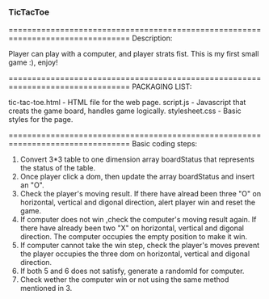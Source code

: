 ###  TicTacToe ###

================================================================================
Description:

Player can play with a computer, and player strats fist.  This is my first small game :), enjoy!

================================================================================
PACKAGING LIST:

tic-tac-toe.html - HTML file for the web page.
script.js - Javascript that creats the game board, handles game logically.
stylesheet.css - Basic styles for the page.

================================================================================
Basic coding steps:

1. Convert 3*3 table to one dimension array boardStatus that represents the status of the table.
2. Once player click a dom, then update the array boardStatus and insert an "O".
3. Check the player's moving result. If there have alread been three "O" on horizontal, vertical and digonal direction, alert player win and reset the game.
4. If computer does not win ,check the computer's moving result again. If there have already been two "X" on horizontal, vertical and digonal direction. The computer occupies the empty position to make it win.
5. If computer cannot take the win step, check the player's moves prevent the player occupies the three dom on horizontal, vertical and digonal direction.
6. If both 5 and 6 does not satisfy, generate a randomId for computer.
7. Check wether the computer win or not using the same method mentioned in 3. 

